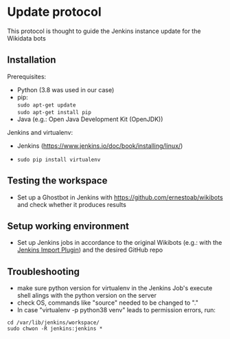 # Update protocol

This protocol is thought to guide the Jenkins instance update for the Wikidata bots

## Installation

Prerequisites:

*   Python (3.8 was used in our case)
*   pip: <br>
 `sudo apt-get update`<br>
 `sudo apt-get install pip`
*   Java (e.g.: Open Java Development Kit (OpenJDK))


Jenkins and virtualenv:
*   Jenkins (https://www.jenkins.io/doc/book/installing/linux/)

*   `sudo pip install virtualenv`


## Testing the workspace

*   Set up a Ghostbot in Jenkins with https://github.com/ernestoab/wikibots and check whether it produces results

## Setup working environment

*   Set up Jenkins jobs in accordance to the original Wikibots (e.g.: with the [Jenkins Import Plugin](https://www.coachdevops.com/2020/06/migrate-jenkins-jobs-from-one-server-to.html)) and the desired GitHub repo


## Troubleshooting

*  make sure python version for virtualenv in the Jenkins Job's execute shell alings with the python version on the server
*  check OS, commands like "source" needed to be changed to "."
*  In case "virtualenv -p python38 venv" leads to permission errors, run:
```
cd /var/lib/jenkins/workspace/ 
sudo chwon -R jenkins:jenkins *

```

